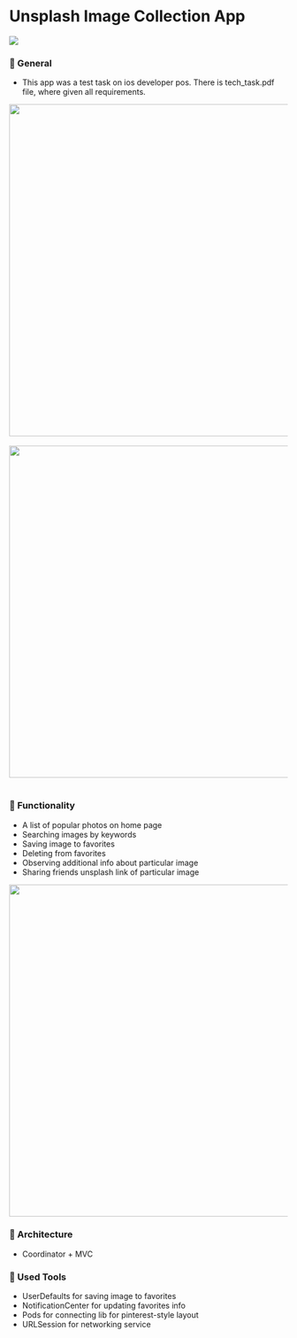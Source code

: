 # Unsplash Image Collection App
<img src="https://imgur.com/a/2XLO374" align="center">


### 🔷 General
- This app was a test task on ios developer pos. There is tech_task.pdf file, where given all requirements. 


<p align="center">
  <img src="art/1.gif" height="600">
  &nbsp;&nbsp;&nbsp;&nbsp;&nbsp;&nbsp;&nbsp;&nbsp;&nbsp;&nbsp;&nbsp;&nbsp;&nbsp;&nbsp;&nbsp;&nbsp;&nbsp;&nbsp;&nbsp;&nbsp;&nbsp;&nbsp;&nbsp;
  <img src="art/2.gif" height="600">
&nbsp; &nbsp; &nbsp; &nbsp;
</p>

### 🔷 Functionality
- A list of popular photos on home page
- Searching images by keywords
- Saving image to favorites
- Deleting from favorites
- Observing additional info about particular image
- Sharing friends unsplash link of particular image

<p align="center">
  <img src="art/3.gif" height="600">
</p>


### 🔷 Architecture
- Coordinator + MVC

### 🔷 Used Tools
- UserDefaults for saving image to favorites
- NotificationCenter for updating favorites info
- Pods for connecting lib for pinterest-style layout
- URLSession for networking service
